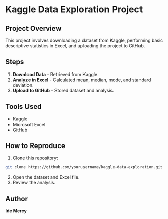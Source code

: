 # Kaggle Data Exploration Project 
## Project Overview 
This project involves downloading a dataset from Kaggle, performing basic descriptive statistics in Excel, and uploading the project to GitHub. 
## Steps 
1. **Download Data** - Retrieved from Kaggle. 
2. **Analyze in Excel** - Calculated mean, median, mode, and standard deviation. 
3. **Upload to GitHub** - Stored dataset and analysis. 
## Tools Used
- Kaggle
- Microsoft Excel
- GitHub 
## How to Reproduce 
1. Clone this repository: 
```sh 
git clone https://github.com/yourusername/kaggle-data-exploration.git
```
2. Open the dataset and Excel file. 
3. Review the analysis. 
## Author 
**Ide Mercy**
